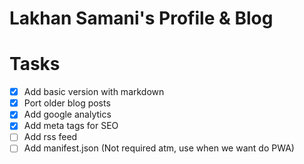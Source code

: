 # Lakhan Samani's Profile & Blog

# Tasks
- [x] Add basic version with markdown
- [x] Port older blog posts
- [x] Add google analytics
- [x] Add meta tags for SEO
- [ ] Add rss feed
- [ ] Add manifest.json (Not required atm, use when we want do PWA)